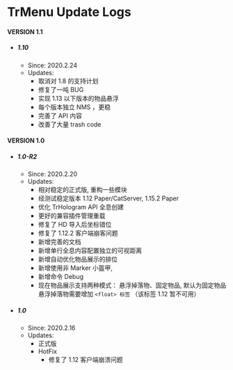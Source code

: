 # TrMenu Update Logs #

#### VERSION 1.1
  - ##### 1.10
    - Since: 2020.2.24
    - Updates:
      - 取消对 1.8 的支持计划
      - 修复了一吨 BUG
      - 实现 1.13 以下版本的物品悬浮
      - 每个版本独立 NMS ，更稳
      - 完善了 API 内容
      - 改善了大量 trash code
#### VERSION 1.0
  - ##### 1.0-R2
    - Since: 2020.2.20
    - Updates:
      - 相对稳定的正式版, 重构一些模块
      - 经测试稳定版本 1.12 Paper/CatServer, 1.15.2 Paper
      - 优化 TrHologram API 全息创建
      - 更好的兼容插件管理重载
      - 修复了 HD 导入后坐标错位
      - 修复了 1.12.2 客户端崩客问题
      - 新增完善的文档
      - 新增单行全息内容配置独立的可视距离
      - 新增自动优化物品展示的排位
      - 新增使用非 Marker 小盔甲, 
      - 新增命令 Debug
      - 现在物品展示支持两种模式： 悬浮掉落物、固定物品, 默认为固定物品
        悬浮掉落物需要增加 `<float> 标签` （该标签 1.12 暂不可用）
  - ##### 1.0
    - Since: 2020.2.16
    - Updates:
      - 正式版
      - HotFix
        - 修复了 1.12 客户端崩溃问题
 